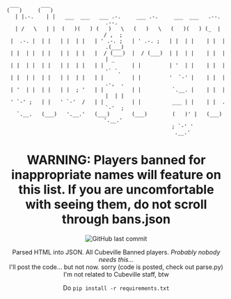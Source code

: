 <div align="center">

```
 ___       ___                                                                
(   )     (   )                                                               
 | |.-.    | |   ___  ___   ___ .-.     ___ .-.     ___  ___   .--.    .--.   
 | /   \   | |  (   )(   ) (   )   \   (   )   \   (   )(   ) (_  |   / ,  ;  
 |  .-. |  | |   | |  | |   | ' .-. ;   | ' .-. ;   | |  | |    | |  | .(___) 
 | |  | |  | |   | |  | |   |  / (___)  |  / (___)  | |  | |    | |  | | _    
 | |  | |  | |   | |  | |   | |         | |         | '  | |    | |  | '` `.  
 | |  | |  | |   | |  | |   | |         | |         '  `-' |    | |  | .-,  . 
 | '  | |  | |   | |  ; '   | |         | |          `.__. |    | |  | |  | | 
 ' `-' ;   | |   ' `-'  /   | |         | |          ___ | |    | |  . `-'  ; 
  `.__.   (___)   '.__.'   (___)       (___)        (   )' |   (___)  '.__.'  
                                                     ; `-' '                  
                                                      .__.'                   
```
  
# WARNING: Players banned for inappropriate names will feature on this list. If you are uncomfortable with seeing them, do not scroll through bans.json

![GitHub last commit](https://img.shields.io/github/last-commit/blurry16/cv-bans?path=bans.json&label=bans.json%20updated)

Parsed HTML into JSON. All Cubeville Banned players. _Probably nobody needs this..._  
I'll post the code... but not now. sorry (code is posted, check out parse.py)  
I'm not related to Cubeville staff, btw  

Do `pip install -r requirements.txt` 

</div>
